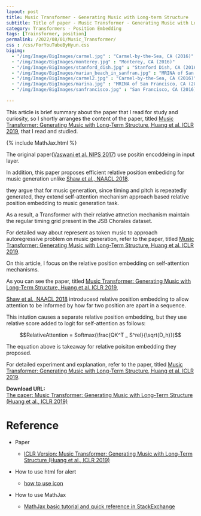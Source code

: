 ```yaml
---
layout: post
title: Music Transformer - Generating Music with Long-term Structure
subtitle: Title of paper - Music Transformer - Generating Music with Long-Term Structure
category: Transformers - Position Embedding
tags: [Trainsformer, position]
permalink: /2022/08/01/Music_Transformer/
css : /css/ForYouTubeByHyun.css
bigimg: 
  - "/img/Image/BigImages/carmel.jpg" : "Carmel-by-the-Sea, CA (2016)"
  - "/img/Image/BigImages/monterey.jpg" : "Monterey, CA (2016)"
  - "/img/Image/BigImages/stanford_dish.jpg" : "Stanford Dish, CA (2016)"
  - "/img/Image/BigImages/marian_beach_in_sanfran.jpg" : "MRINA of San Francisco, CA (2016)"
  - "/img/Image/BigImages/carmel2.jpg" : "Carmel-by-the-Sea, CA (2016)"
  - "/img/Image/BigImages/marina.jpg" : "MRINA of San Francisco, CA (2016)"
  - "/img/Image/BigImages/sanfrancisco.jpg" : "San Francisco, CA (2016)"
  
---
```


This article is brief summary about the paper that I read for study and curiosity, so I shortly arranges the content of the paper, titled [Music Transformer: Generating Music with Long-Term Structure, Huang et al. ICLR 2019](https://openreview.net/forum?id=rJ), that I read and studied. 

{% include MathJax.html %}

The original paper([Vaswani et al. NIPS 2017](https://papers.nips.cc/paper/2019/hash/9d63484abb477c97640154d40595a3bb-Abstract.html)) use positin encoddeing in input layer.

In addition, this paper proposes efficient relative position embedidng for music generation unlike [Shaw et al., NAACL 2018](https://aclanthology.org/N18-2074/).

they argue that for music generation, since timing and pitch is repeatedly generated, they extend self-attention mechanism approach based relative position embedding to music generation task. 

As a result, a Transformer with their relative attnetion mechanism maintain the regular timing grid present in the JSB Chorales dataset.

For detailed way about represent as token music to approach autoregressive problem on music generation, refer to the paper, titled [Music Transformer: Generating Music with Long-Term Structure, Huang et al. ICLR 2019](https://openreview.net/forum?id=rJ).

On this article, I focus on the relative position embedding on self-attention mechanisms. 

As you can see the paper, titled [Music Transformer: Generating Music with Long-Term Structure, Huang et al. ICLR 2019](https://openreview.net/forum?id=rJ), 

[Shaw et al., NAACL 2018](https://aclanthology.org/N18-2074/) introducesd relative position embedding to allow attention to be informed by how far two position are apart in a sequence. 

This intution causes a separate relative position embedding, but they use relative score added to logit for self-attention as follows:

$$RelativeAttention = Softmax(\frac{QK^T _ S^rel}{\sqrt(D_h)})$$


The equation above is takeaway for relative poisiton embedding they proposed.


For detailed experiment and explanation, refer to the paper, titled [Music Transformer: Generating Music with Long-Term Structure, Huang et al. ICLR 2019](https://openreview.net/forum?id=rJ).

    
<div class="alert alert-success" role="alert"><i class="fa fa-paperclip fa-lg"></i> <b>Download URL: </b><br>
  <a href="https://openreview.net/forum?id=rJe4ShAcF7">The paper: Music Transformer: Generating Music with Long-Term Structure (Huang et al., ICLR 2019)</a>
</div>

# Reference 

- Paper 
  - [ICLR Version: Music Transformer: Generating Music with Long-Term Structure (Huang et al., ICLR 2019)](https://openreview.net/forum?id=rJe4ShAcF7)
  
- How to use html for alert
  - [how to use icon](http://idratherbewriting.com/documentation-theme-jekyll/mydoc_icons.html)
 
- How to use MathJax 
  - [MathJax basic tutorial and quick reference in StackExchange](https://math.meta.stackexchange.com/questions/5020/mathjax-basic-tutorial-and-quick-reference)
